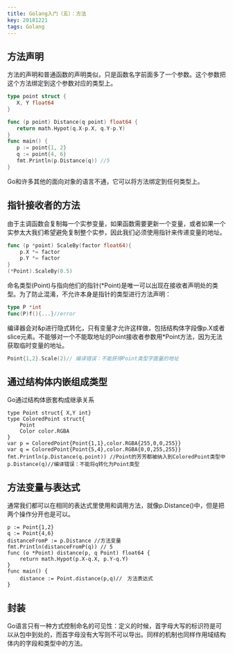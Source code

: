 ```yaml
---
title: Golang入门（五）：方法
key: 20181221
tags: Golang
---
```


## 方法声明

方法的声明和普通函数的声明类似，只是函数名字前面多了一个参数。这个参数把这个方法绑定到这个参数对应的类型上。

```go
type point struct {
   X, Y float64
}

func (p point) Distance(q point) float64 {
   return math.Hypot(q.X-p.X, q.Y-p.Y)
}
func main() {
   p := point{1, 2}
   q := point{4, 6}
   fmt.Println(p.Distance(q)) //5
}
```

Go和许多其他的面向对象的语言不通，它可以将方法绑定到任何类型上。

## 指针接收者的方法

由于主调函数会复制每一个实参变量，如果函数需要更新一个变量，或者如果一个实参太大我们希望避免复制整个实参，因此我们必须使用指针来传递变量的地址。

```go
func (p *point) ScaleBy(factor float64){
    p.X *= factor
    p.Y *= factor
}
(*Point).ScaleBy(0.5)
```

命名类型(Point)与指向他们的指针(*Point)是唯一可以出现在接收者声明处的类型。为了防止混淆，不允许本身是指针的类型进行方法声明：

```go
type P *int
func(P)f(){...}//error
```

编译器会对&p进行隐式转化，只有变量才允许这样做，包括结构体字段像p.X或者slice元素。不能够对一个不能取地址的Point接收者参数用*Point方法，因为无法获取临时变量的地址。

```go
Point{1,2}.Scale(2)// 编译错误：不能获得Point类型字面量的地址
```

## 通过结构体内嵌组成类型

Go通过结构体嵌套构成继承关系

```
type Point struct{ X,Y int}
type ColoredPoint struct{ 
	Point
	Color color.RGBA
}
var p = ColoredPoint{Point{1,1},color.RGBA{255,0,0,255}}
var q = ColoredPoint{Point{5,4},color.RGBA{0,0,255,255}}
fmt.Println(p.Distance(q.point)) //Point的芳芳都被纳入到ColoredPoint类型中
p.Distance(q)//编译错误：不能将q转化为Point类型
```

## 方法变量与表达式

通常我们都可以在相同的表达式里使用和调用方法，就像p.Distance()中，但是把两个操作分开也是可以。

```
p := Point{1,2}
q := Point{4,6}
distanceFromP := p.Distance //方法变量
fmt.Println(distanceFromP(q)) // 5
func (o *Point) distance(p, q Point) float64 {
	return math.Hypot(p.X-q.X, p.Y-q.Y)
}
func main() {
	distance := Point.distance(p,q)//　方法表达式
}
```

## 封装

Go语言只有一种方式控制命名的可见性：定义的时候，首字母大写的标识符是可以从包中到处的，而首字母没有大写则不可以导出。同样的机制也同样作用域结构体内的字段和类型中的方法。
